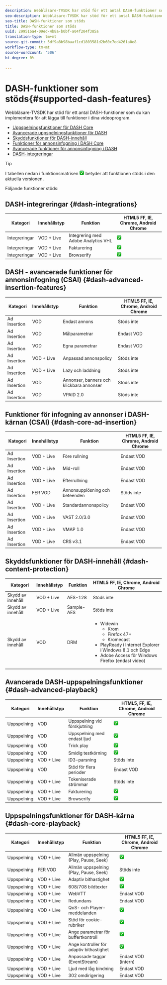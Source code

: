 ```yaml
---
description: Webbläsare-TVSDK har stöd för ett antal DASH-funktioner som du kan implementera för att lägga till funktioner i dina videoprogram.
seo-description: Webbläsare-TVSDK har stöd för ett antal DASH-funktioner som du kan implementera för att lägga till funktioner i dina videoprogram.
seo-title: DASH-funktioner som stöds
title: DASH-funktioner som stöds
uuid: 299516a4-09ed-4b8a-b0bf-a04f204f385a
translation-type: tm+mt
source-git-commit: 5df9a8b98baaf1cd1803581d2b60c7ed4261a0e8
workflow-type: tm+mt
source-wordcount: '506'
ht-degree: 0%

---
```



# DASH-funktioner som stöds{#supported-dash-features}

Webbläsare-TVSDK har stöd för ett antal DASH-funktioner som du kan implementera för att lägga till funktioner i dina videoprogram.

* [Uppspelningsfunktioner för DASH Core](#dash-core-playback)
* [Avancerade uppspelningsfunktioner för DASH](#dash-advanced-playback)
* [Skyddsfunktioner för DASH-innehåll](#dash-content-protection)
* [Funktioner för annonsinfogning i DASH Core](#dash-core-ad-insertion)
* [Avancerade funktioner för annonsinfogning i DASH](#dash-advanced-insertion-features)
* [DASH-integreringar](#dash-integrations)

>[!TIP]
>
>I tabellen nedan i funktionsmatrisen  ![](assets/supported15.png)
>betyder att funktionen stöds i den aktuella versionen.

Följande funktioner stöds:

<!-- 

<table id="table_lrb_p2g_xx"> 
 <title>DASH integrations</title> 
 <tgroup cols="4"> 
  <colspec colnum="1" colname="col1" colwidth="*" /> 
  <colspec colnum="2" colname="col2" colwidth="*" /> 
  <colspec colnum="3" colname="col3" colwidth="*" /> 
  <colspec colnum="4" colname="col6" colwidth="*" /> 
  <thead> 
   <tr> 
    <th colname="col1" class="entry"> Category </th> 
    <th colname="col2" class="entry"> Content type </th> 
    <th colname="col3" class="entry"> Feature </th> 
    <th colname="col6" align="center" class="entry"> 
     <lines>
       HTML5 FF, IE, Chrome, Android Chrome
     </lines> </th> 
   </tr> 
  </thead> 
  <tbody> 
   <tr> 
    <td colname="col1"> Integrations </td> 
    <td colname="col2"> VOD + Live </td> 
    <td colname="col3"> Adobe Analytics VHL integration </td> 
    <td colname="col6" valign="middle" align="center"><img href="assets/supported15.png" id="image_14D9248BD1D8410E83AD27DB4AB3B6ED" /> </td> 
   </tr> 
   <tr> 
    <td colname="col1"> Integrations </td> 
    <td colname="col2"> VOD + Live </td> 
    <td colname="col3"> Nielsen support </td> 
    <td colname="col6" valign="middle" align="center"><img href="assets/supported15.png" id="image_EFA853CB763446B3B37F2CF6BCC53EE1" /> </td> 
   </tr> 
   <tr> 
    <td colname="col1"> Integrations </td> 
    <td colname="col2"> VOD + Live </td> 
    <td colname="col3"> Billing </td> 
    <td colname="col6" valign="middle" align="center"><img href="assets/supported15.png" id="image_B3A4E5937CEC4052977C08767219BC2B" /> </td> 
   </tr> 
   <tr> 
    <td colname="col1"> Integrations </td> 
    <td colname="col2"> VOD + Live </td> 
    <td colname="col3"> Browserify </td> 
    <td colname="col6" valign="middle" align="center"><img href="assets/supported15.png" id="image_3330E81B86C84AD391AEBFDFE911A47F" /> </td> 
   </tr> 
  </tbody> 
 </tgroup> 
</table>

 -->

## DASH-integreringar {#dash-integrations}

| Kategori | Innehållstyp | Funktion | HTML5 FF, IE, Chrome, Android Chrome |
|---|---|---|---|
| Integreringar | VOD + Live | Integrering med Adobe Analytics VHL | ![](assets/supported15.png) |
| Integreringar | VOD + Live | Fakturering | ![](assets/supported15.png) |
| Integreringar | VOD + Live | Browserify | ![](assets/supported15.png) |

## DASH - avancerade funktioner för annonsinfogning (CSAI) {#dash-advanced-insertion-features}

| Kategori | Innehållstyp | Funktion | HTML5 FF, IE, Chrome, Android Chrome |
|---|---|---|---|
| Ad Insertion | VOD | Endast annons | Stöds inte |
| Ad Insertion | VOD | Målparametrar | Endast VOD |
| Ad Insertion | VOD | Egna parametrar | Endast VOD |
| Ad Insertion | VOD + Live | Anpassad annonspolicy | Stöds inte |
| Ad Insertion | VOD + Live | Lazy och laddning | Stöds inte |
| Ad Insertion | VOD | Annonser, banners och klickbara annonser | Stöds inte |
| Ad Insertion | VOD | VPAID 2.0 | Stöds inte |

## Funktioner för infogning av annonser i DASH-kärnan (CSAI) {#dash-core-ad-insertion}

| Kategori | Innehållstyp | Funktion | HTML5 FF, IE, Chrome, Android Chrome |
|---|---|---|---|
| Ad Insertion | VOD + Live | Före rullning | Endast VOD |
| Ad Insertion | VOD + Live | Mid-roll | Endast VOD |
| Ad Insertion | VOD + Live | Efterrullning | Endast VOD |
| Ad Insertion | FER VOD | Annonsupplösning och beteenden | Stöds inte |
| Ad Insertion | VOD + Live | Standardannonspolicy | Endast VOD |
| Ad Insertion | VOD + Live | VAST 2.0/3.0 | Endast VOD |
| Ad Insertion | VOD + Live | VMAP 1.0 | Endast VOD |
| Ad Insertion | VOD + Live | CRS v3.1 | Endast VOD |

## Skyddsfunktioner för DASH-innehåll {#dash-content-protection}

<table id="table_hrb_p2g_xx">  
 <thead> 
  <tr> 
   <th colname="col1" class="entry"> Kategori </th> 
   <th colname="col2" class="entry"> Innehållstyp </th> 
   <th colname="col3" class="entry"> Funktion </th> 
   <th colname="col6" class="entry"> HTML5 FF, IE, Chrome, Android Chrome</th>
  </tr> 
 </thead>
 <tbody> 
  <tr> 
   <td colname="col1"> Skydd av innehåll </td> 
   <td colname="col2"> VOD + Live </td> 
   <td colname="col3"> AES-128 </td> 
   <td colname="col6"> Stöds inte </td>
  </tr> 
  <tr> 
   <td colname="col1"> Skydd av innehåll </td> 
   <td colname="col2"> VOD + Live </td> 
   <td colname="col3"> Sample-AES </td> 
   <td colname="col6"> Stöds inte </td> 
  </tr> 
  <tr> 
   <td colname="col1"> Skydd av innehåll </td> 
   <td colname="col2"> VOD </td> 
   <td colname="col3"> DRM </td> 
   <td colname="col6"> 
    <ul id="ul_irb_p2g_xx"> 
     <li id="li_C4643F2978BC4C8ABDB3E6C72C75A468">Widewin 
      <ul id="ul_7047EA49AA3F40FE8F90E0ED6C028D83"> 
       <li id="li_B575735388D74D789D56BF373A470A6D">Krom </li> 
       <li id="li_855146E4AC3A48E69B65F0022E1C0156">Firefox 47+ </li> 
       <li id="li_BC06B0A6EAAC4FC991C713775A8BB4DA">Kromecast </li> 
      </ul> </li> 
     <li id="li_D48B51C2208F423CB85D08886C2E1C66">PlayReady i Internet Explorer i Windows 8.1 och Edge </li> 
     <li id="li_2786AC19387241A296E015EE6FD07F2D">Adobe Access för Windows Firefox (endast video) </li> 
    </ul> </td> 
  </tr> 
 </tbody> 
</table>

## Avancerade DASH-uppspelningsfunktioner {#dash-advanced-playback}

| Kategori | Innehållstyp | Funktion | HTML5, FF, IE, Chrome, Android Chrome |
|---|---|---|---|
| Uppspelning | VOD | Uppspelning vid förskjutning | ![](assets/supported15.png) |
| Uppspelning | VOD | Uppspelning med endast ljud | ![](assets/supported15.png) |
| Uppspelning | VOD | Trick play | ![](assets/supported15.png) |
| Uppspelning | VOD | Smidig testkörning | ![](assets/supported15.png) |
| Uppspelning | VOD + Live | ID3-parsning | Stöds inte |
| Uppspelning | VOD | Stöd för flera perioder | Endast VOD |
| Uppspelning | VOD + Live | Tokeniserade strömmar | Stöds inte |
| Uppspelning | VOD + Live | Fakturering | ![](assets/supported15.png) |
| Uppspelning | VOD + Live | Browserify | ![](assets/supported15.png) |

## Uppspelningsfunktioner för DASH-kärna {#dash-core-playback}

| Kategori | Innehållstyp | Funktion | HTML5 FF, IE, Chrome, Android Chrome |
|---|---|---|---|
| Uppspelning | VOD + Live | Allmän uppspelning (Play, Pause, Seek) | ![](assets/supported15.png) |
| Uppspelning | FER VOD | Allmän uppspelning (Play, Pause, Seek) | Stöds inte |
| Uppspelning | VOD + Live | Adaptiv bithastighet | ![](assets/supported15.png) |
| Uppspelning | VOD + Live | 608/708 bildtexter | ![](assets/supported15.png) |
| Uppspelning | VOD + Live | WebVTT | Endast VOD |
| Uppspelning | VOD + Live | Redundans | Endast VOD |
| Uppspelning | VOD + Live | QoS- och Player-meddelanden | ![](assets/supported15.png) |
| Uppspelning | VOD + Live | Stöd för cookie-rubriker | ![](assets/supported15.png) |
| Uppspelning | VOD + Live | Ange parametrar för buffertkontroll | ![](assets/supported15.png) |
| Uppspelning | VOD + Live | Ange kontroller för adaptiv bithastighet | ![](assets/supported15.png) |
| Uppspelning | VOD + Live | Anpassade taggar (EventStream) | Endast VOD (intern) |
| Uppspelning | VOD + Live | Ljud med låg bindning | Endast VOD |
| Uppspelning | VOD + Live | 302 omdirigering | Endast VOD |